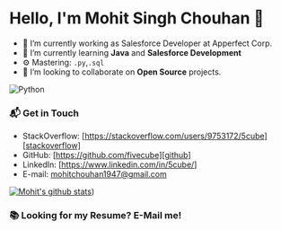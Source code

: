 # Hello, I'm Mohit Singh Chouhan 👋
- 🔭 I’m currently working as Salesforce Developer at Apperfect Corp.
- 🌱 I’m currently learning **Java** and **Salesforce Development**
- ⚙️ Mastering: `.py`,`.sql`
- 👯 I’m looking to collaborate on **Open Source** projects.



![Python](https://img.shields.io/badge/Python-Expert-brightgreen)


### 📬 Get in Touch

- StackOverflow: [https://stackoverflow.com/users/9753172/5cube][stackoverflow]
- GitHub: [https://github.com/fivecube][github]
- LinkedIn: [https://www.linkedin.com/in/5cube/]
- E-mail: mohitchouhan1947@gmail.com

[![Mohit's github stats](https://github-readme-stats.vercel.app/api?username=fivecube)](https://github.com/fivecube/github-readme-stats))

### 📚 Looking for my Resume? E-Mail me!

